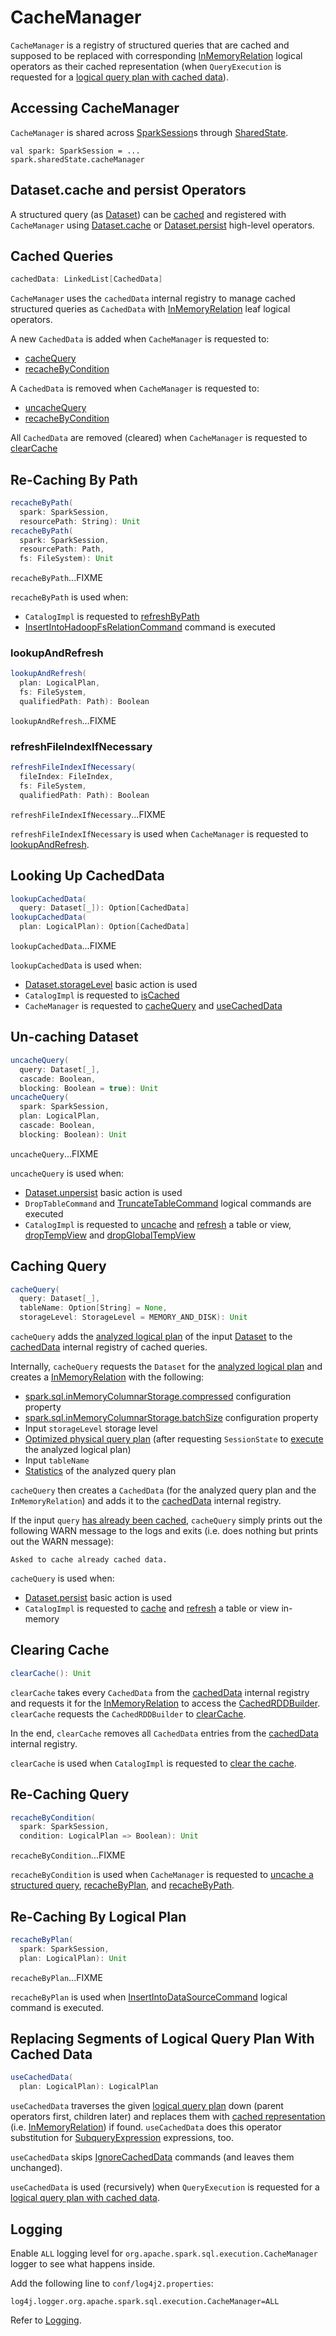 # CacheManager

`CacheManager` is a registry of structured queries that are cached and supposed to be replaced with corresponding [InMemoryRelation](logical-operators/InMemoryRelation.md) logical operators as their cached representation (when `QueryExecution` is requested for a [logical query plan with cached data](QueryExecution.md#withCachedData)).

## Accessing CacheManager

`CacheManager` is shared across [SparkSession](SparkSession.md)s through [SharedState](SparkSession.md#sharedState).

```text
val spark: SparkSession = ...
spark.sharedState.cacheManager
```

## Dataset.cache and persist Operators

A structured query (as [Dataset](Dataset.md)) can be [cached](#cacheQuery) and registered with `CacheManager` using [Dataset.cache](caching-and-persistence.md#cache) or [Dataset.persist](caching-and-persistence.md#persist) high-level operators.

## <span id="cachedData"><span id="CachedData"> Cached Queries

```scala
cachedData: LinkedList[CachedData]
```

`CacheManager` uses the `cachedData` internal registry to manage cached structured queries as `CachedData` with [InMemoryRelation](logical-operators/InMemoryRelation.md) leaf logical operators.

A new `CachedData` is added when `CacheManager` is requested to:

* [cacheQuery](#cacheQuery)
* [recacheByCondition](#recacheByCondition)

A `CachedData` is removed when `CacheManager` is requested to:

* [uncacheQuery](#uncacheQuery)
* [recacheByCondition](#recacheByCondition)

All `CachedData` are removed (cleared) when `CacheManager` is requested to [clearCache](#clearCache)

## <span id="recacheByPath"> Re-Caching By Path

```scala
recacheByPath(
  spark: SparkSession,
  resourcePath: String): Unit
recacheByPath(
  spark: SparkSession,
  resourcePath: Path,
  fs: FileSystem): Unit
```

`recacheByPath`...FIXME

`recacheByPath` is used when:

* `CatalogImpl` is requested to [refreshByPath](CatalogImpl.md#refreshByPath)
* [InsertIntoHadoopFsRelationCommand](logical-operators/InsertIntoHadoopFsRelationCommand.md) command is executed

### <span id="lookupAndRefresh"> lookupAndRefresh

```scala
lookupAndRefresh(
  plan: LogicalPlan,
  fs: FileSystem,
  qualifiedPath: Path): Boolean
```

`lookupAndRefresh`...FIXME

### <span id="refreshFileIndexIfNecessary"> refreshFileIndexIfNecessary

```scala
refreshFileIndexIfNecessary(
  fileIndex: FileIndex,
  fs: FileSystem,
  qualifiedPath: Path): Boolean
```

`refreshFileIndexIfNecessary`...FIXME

`refreshFileIndexIfNecessary` is used when `CacheManager` is requested to [lookupAndRefresh](#lookupAndRefresh).

## <span id="lookupCachedData"> Looking Up CachedData

```scala
lookupCachedData(
  query: Dataset[_]): Option[CachedData]
lookupCachedData(
  plan: LogicalPlan): Option[CachedData]
```

`lookupCachedData`...FIXME

`lookupCachedData` is used when:

* [Dataset.storageLevel](spark-sql-dataset-operators.md#storageLevel) basic action is used
* `CatalogImpl` is requested to [isCached](CatalogImpl.md#isCached)
* `CacheManager` is requested to [cacheQuery](#cacheQuery) and [useCachedData](#useCachedData)

## <span id="uncacheQuery"> Un-caching Dataset

```scala
uncacheQuery(
  query: Dataset[_],
  cascade: Boolean,
  blocking: Boolean = true): Unit
uncacheQuery(
  spark: SparkSession,
  plan: LogicalPlan,
  cascade: Boolean,
  blocking: Boolean): Unit
```

`uncacheQuery`...FIXME

`uncacheQuery` is used when:

* [Dataset.unpersist](spark-sql-dataset-operators.md#unpersist) basic action is used
* `DropTableCommand` and [TruncateTableCommand](logical-operators/TruncateTableCommand.md) logical commands are executed
* `CatalogImpl` is requested to [uncache](CatalogImpl.md#uncacheTable) and [refresh](CatalogImpl.md#refreshTable) a table or view, [dropTempView](CatalogImpl.md#dropTempView) and [dropGlobalTempView](CatalogImpl.md#dropGlobalTempView)

## <span id="cacheQuery"> Caching Query

```scala
cacheQuery(
  query: Dataset[_],
  tableName: Option[String] = None,
  storageLevel: StorageLevel = MEMORY_AND_DISK): Unit
```

`cacheQuery` adds the [analyzed logical plan](Dataset.md#logicalPlan) of the input [Dataset](Dataset.md) to the [cachedData](#cachedData) internal registry of cached queries.

Internally, `cacheQuery` requests the `Dataset` for the [analyzed logical plan](Dataset.md#logicalPlan) and creates a [InMemoryRelation](logical-operators/InMemoryRelation.md) with the following:

* [spark.sql.inMemoryColumnarStorage.compressed](configuration-properties.md#spark.sql.inMemoryColumnarStorage.compressed) configuration property
* [spark.sql.inMemoryColumnarStorage.batchSize](configuration-properties.md#spark.sql.inMemoryColumnarStorage.batchSize) configuration property
* Input `storageLevel` storage level
* [Optimized physical query plan](QueryExecution.md#executedPlan) (after requesting `SessionState` to [execute](SessionState.md#executePlan) the analyzed logical plan)
* Input `tableName`
* [Statistics](logical-operators/LogicalPlanStats.md#stats) of the analyzed query plan

`cacheQuery` then creates a `CachedData` (for the analyzed query plan and the `InMemoryRelation`) and adds it to the [cachedData](#cachedData) internal registry.

If the input `query` [has already been cached](#lookupCachedData), `cacheQuery` simply prints out the following WARN message to the logs and exits (i.e. does nothing but prints out the WARN message):

```text
Asked to cache already cached data.
```

`cacheQuery` is used when:

* [Dataset.persist](spark-sql-dataset-operators.md#persist) basic action is used
* `CatalogImpl` is requested to [cache](CatalogImpl.md#cacheTable) and [refresh](CatalogImpl.md#refreshTable) a table or view in-memory

## <span id="clearCache"> Clearing Cache

```scala
clearCache(): Unit
```

`clearCache` takes every `CachedData` from the [cachedData](#cachedData) internal registry and requests it for the [InMemoryRelation](#cachedRepresentation) to access the [CachedRDDBuilder](logical-operators/InMemoryRelation.md#cacheBuilder). `clearCache` requests the `CachedRDDBuilder` to [clearCache](CachedRDDBuilder.md#clearCache).

In the end, `clearCache` removes all `CachedData` entries from the [cachedData](#cachedData) internal registry.

`clearCache` is used when `CatalogImpl` is requested to [clear the cache](CatalogImpl.md#clearCache).

## <span id="recacheByCondition"> Re-Caching Query

```scala
recacheByCondition(
  spark: SparkSession,
  condition: LogicalPlan => Boolean): Unit
```

`recacheByCondition`...FIXME

`recacheByCondition` is used when `CacheManager` is requested to [uncache a structured query](#uncacheQuery), [recacheByPlan](#recacheByPlan), and [recacheByPath](#recacheByPath).

## <span id="recacheByPlan"> Re-Caching By Logical Plan

```scala
recacheByPlan(
  spark: SparkSession,
  plan: LogicalPlan): Unit
```

`recacheByPlan`...FIXME

`recacheByPlan` is used when [InsertIntoDataSourceCommand](logical-operators/InsertIntoDataSourceCommand.md) logical command is executed.

## <span id="useCachedData"> Replacing Segments of Logical Query Plan With Cached Data

```scala
useCachedData(
  plan: LogicalPlan): LogicalPlan
```

`useCachedData` traverses the given [logical query plan](logical-operators/LogicalPlan.md) down (parent operators first, children later) and replaces them with [cached representation](#lookupCachedData) (i.e. [InMemoryRelation](logical-operators/InMemoryRelation.md)) if found. `useCachedData` does this operator substitution for [SubqueryExpression](expressions/SubqueryExpression.md) expressions, too.

`useCachedData` skips [IgnoreCachedData](logical-operators/IgnoreCachedData.md) commands (and leaves them unchanged).

`useCachedData` is used (recursively) when `QueryExecution` is requested for a [logical query plan with cached data](QueryExecution.md#withCachedData).

## Logging

Enable `ALL` logging level for `org.apache.spark.sql.execution.CacheManager` logger to see what happens inside.

Add the following line to `conf/log4j2.properties`:

```text
log4j.logger.org.apache.spark.sql.execution.CacheManager=ALL
```

Refer to [Logging](spark-logging.md).
